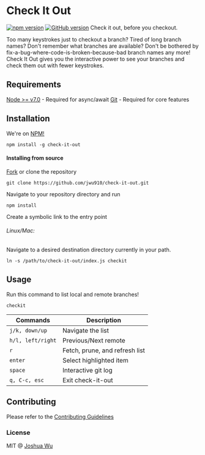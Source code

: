 # Check It Out
[![npm version](https://badge.fury.io/js/check-it-out.svg)](https://badge.fury.io/js/check-it-out) [![GitHub version](https://badge.fury.io/gh/jwu910%2Fcheck-it-out.svg)](https://badge.fury.io/gh/jwu910%2Fcheck-it-out)
Check it out, before you checkout.

Too many keystrokes just to checkout a branch? Tired of long branch names? Don't remember what branches are available? Don't be bothered by fix-a-bug-where-code-is-broken-because-bad branch names any more! Check It Out gives you the interactive power to see your branches and check them out with fewer keystrokes.

## Requirements
[Node >= v7.0](https://nodejs.org/en/blog/release/v7.0.0/) - Required for async/await
[Git](https://git-scm.com/book/en/v2/Getting-Started-Installing-Git) - Required for core features

## Installation
We're on [NPM!](https://www.npmjs.org/package/check-it-out)
```
npm install -g check-it-out
```

#### Installing from source
[Fork](https://github.com/jwu910/check-it-out#fork-destination-box) or clone the repository
```
git clone https://github.com/jwu910/check-it-out.git
```

Navigate to your repository directory and run
```
npm install
```

Create a symbolic link to the entry point

###### Linux/Mac:
Navigate to a desired destination directory currently in your path.
```
ln -s /path/to/check-it-out/index.js checkit
```

## Usage
Run this command to list local and remote branches!
```
checkit
```

| Commands | Description |
| -------- | ------------ |
|`j/k, down/up`| Navigate the list |
|`h/l, left/right`| Previous/Next remote |
|`r`| Fetch, prune, and refresh list |
|`enter`| Select highlighted item |
|`space`| Interactive git log |
|`q, C-c, esc`| Exit check-it-out |

## Contributing
Please refer to the [Contributing Guidelines](./CONTRIBUTING.md)

### License
MIT @ [Joshua Wu](https://www.npmjs.com/~jwu910)